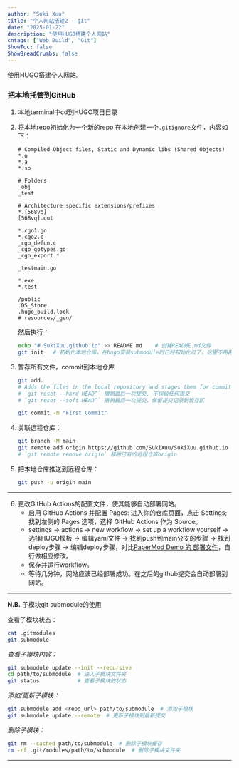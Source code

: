 ```yaml
---
author: "Suki Xuu"
title: "个人网站搭建2 --git"
date: "2025-01-22"
description: "使用HUGO搭建个人网站"
cntags: ["Web Build", "Git"]
ShowToc: false
ShowBreadCrumbs: false
---
```


使用HUGO搭建个人网站。

<!--more-->
### 把本地托管到GitHub
1. 本地terminal中cd到HUGO项目目录
2. 将本地repo初始化为一个新的repo
    在本地创建一个`.gitignore`文件，内容如下：
    ```
    # Compiled Object files, Static and Dynamic libs (Shared Objects)
    *.o
    *.a
    *.so

    # Folders
    _obj
    _test

    # Architecture specific extensions/prefixes
    *.[568vq]
    [568vq].out

    *.cgo1.go
    *.cgo2.c
    _cgo_defun.c
    _cgo_gotypes.go
    _cgo_export.*

    _testmain.go

    *.exe
    *.test

    /public
    .DS_Store
    .hugo_build.lock
    # resources/_gen/
    ```

    然后执行：
    ```bash
    echo "# SukiXuu.github.io" >> README.md    # 创建README.md文件
    git init   # 初始化本地仓库，在hugo安装submodule时已经初始化过了，这里不用再初始化
    ```

3. 暂存所有文件，commit到本地仓库
    ```bash
    git add.
    # Adds the files in the local repository and stages them for commit. 若要取消暂存文件，请使用
    # `git reset --hard HEAD^` 撤销最后一次提交, 不保留任何提交
	# `git reset --soft HEAD^` 撤销最后一次提交，保留提交记录到暂存区
    ```

    ```bash
    git commit -m "First Commit"
    ```

1. 关联远程仓库：
    ```bash
    git branch -M main
    git remote add origin https://github.com/SukiXuu/SukiXuu.github.io
    # `git remote remove origin` 移除已有的远程仓库origin
    ```
2. 把本地仓库推送到远程仓库：
    ```bash
    git push -u origin main
    ```

---

6. 更改GitHub Actions的配置文件，使其能够自动部署网站。
    - 启用 GitHub Actions 并配置 Pages: 进入你的仓库页面，点击 Settings; 找到左侧的 Pages 选项，选择 GitHub Actions 作为 Source。
    - settings -> actions -> new workflow -> set up a workflow yourself -> 选择HUGO模板 -> 编辑yaml文件 -> 找到push到main分支的步骤 -> 找到deploy步骤 -> 编辑deploy步骤，对比[PaperMod Demo 的 部署文件](https://github.com/adityatelange/hugo-PaperMod/actions/runs/9920318194/workflow)，自行做相应修改。
    - 保存并运行workflow。
    - 等待几分钟，网站应该已经部署成功。在之后的github提交会自动部署到网站。

---

**N.B.** 子模块git submodule的使用

查看子模块状态：
```bash
cat .gitmodules
git submodule
```
*查看子模块内容：*
```bash
git submodule update --init --recursive
cd path/to/submodule  # 进入子模块文件夹
git status            # 查看子模块的状态
```
*添加/更新子模块：*
```bash
git submodule add <repo_url> path/to/submodule  # 添加子模块
git submodule update --remote  # 更新子模块到最新提交
```
*删除子模块：*
```bash
git rm --cached path/to/submodule  # 删除子模块缓存
rm -rf .git/modules/path/to/submodule  # 删除子模块文件夹
```

---

